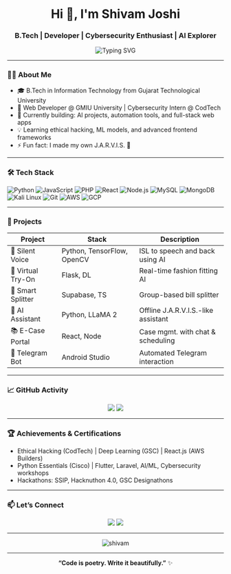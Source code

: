<h1 align="center">Hi 👋, I'm Shivam Joshi</h1>
<h3 align="center">B.Tech | Developer | Cybersecurity Enthusiast | AI Explorer</h3>

<p align="center">
  <img src="https://readme-typing-svg.herokuapp.com?font=Fira+Code&duration=3000&pause=1000&color=00F7FF&center=true&vCenter=true&multiline=true&width=600&lines=Passionate+Developer+from+India.;AI+%7C+Web+%7C+Security+%7C+Automation.;Always+Learning+%F0%9F%92%AA" alt="Typing SVG" />
</p>


---

### 🧑‍💻 About Me

- 🎓 B.Tech in Information Technology from Gujarat Technological University  
- 💼 Web Developer @ GMIU University | Cybersecurity Intern @ CodTech  
- 🔭 Currently building: AI projects, automation tools, and full-stack web apps  
- 💡 Learning ethical hacking, ML models, and advanced frontend frameworks  
- ⚡ Fun fact: I made my own J.A.R.V.I.S. 🤖

---

### 🛠️ Tech Stack

![Python](https://img.shields.io/badge/-Python-05122A?style=flat&logo=python) 
![JavaScript](https://img.shields.io/badge/-JavaScript-05122A?style=flat&logo=javascript) 
![PHP](https://img.shields.io/badge/-PHP-05122A?style=flat&logo=php) 
![React](https://img.shields.io/badge/-React-05122A?style=flat&logo=react)
![Node.js](https://img.shields.io/badge/-Node.js-05122A?style=flat&logo=node.js)
![MySQL](https://img.shields.io/badge/-MySQL-05122A?style=flat&logo=mysql)
![MongoDB](https://img.shields.io/badge/-MongoDB-05122A?style=flat&logo=mongodb)
![Kali Linux](https://img.shields.io/badge/-Kali%20Linux-05122A?style=flat&logo=kalilinux)
![Git](https://img.shields.io/badge/-Git-05122A?style=flat&logo=git)
![AWS](https://img.shields.io/badge/-AWS-05122A?style=flat&logo=amazonaws)
![GCP](https://img.shields.io/badge/-Google%20Cloud-05122A?style=flat&logo=googlecloud)

---

### 🚀 Projects

| Project | Stack | Description |
|--------|--------|-------------|
| 🧠 Silent Voice | Python, TensorFlow, OpenCV | ISL to speech and back using AI |
| 👕 Virtual Try-On | Flask, DL | Real-time fashion fitting AI |
| 💸 Smart Splitter | Supabase, TS | Group-based bill splitter |
| 🧠 AI Assistant | Python, LLaMA 2 | Offline J.A.R.V.I.S.-like assistant |
| 📚 E-Case Portal | React, Node | Case mgmt. with chat & scheduling |
| 🤖 Telegram Bot | Android Studio | Automated Telegram interaction |

---

### 📈 GitHub Activity

<p align="center">
  <img src="https://github-readme-stats.vercel.app/api?username=Shivam-Joshi-1803&show_icons=true&theme=tokyonight" />
  <img src="https://github-readme-stats.vercel.app/api/top-langs/?username=Shivam-Joshi-1803&layout=compact&theme=tokyonight" />
</p>

---

### 🏆 Achievements & Certifications

- Ethical Hacking (CodTech) | Deep Learning (GSC) | React.js (AWS Builders)  
- Python Essentials (Cisco) | Flutter, Laravel, AI/ML, Cybersecurity workshops  
- Hackathons: SSIP, Hacknuthon 4.0, GSC Designathons  

---

### 📫 Let’s Connect

<p align="center">
  <a href="https://linkedin.com/in/shivam-cs"><img src="https://img.shields.io/badge/-LinkedIn-blue?style=flat-square&logo=linkedin" /></a>
  <a href="mailto:joshishivam181893@gmail.com"><img src="https://img.shields.io/badge/-Gmail-red?style=flat-square&logo=gmail&logoColor=white"/></a>
</p>

---

<p align="center">
  <img src="https://komarev.com/ghpvc/?username=Shivam-Joshi-1803&label=Profile%20views&color=0e75b6&style=flat" alt="shivam" />
</p>

---

<p align="center">
  <b>“Code is poetry. Write it beautifully.”</b> ✨
</p>

